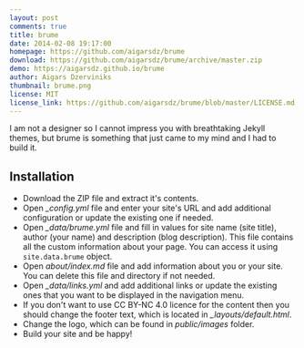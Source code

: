 ```yaml
---
layout: post
comments: true
title: brume
date: 2014-02-08 19:17:00
homepage: https://github.com/aigarsdz/brume
download: https://github.com/aigarsdz/brume/archive/master.zip
demo: https://aigarsdz.github.io/brume
author: Aigars Dzerviniks
thumbnail: brume.png
license: MIT
license_link: https://github.com/aigarsdz/brume/blob/master/LICENSE.md
---
```


I am not a designer so I cannot impress you with breathtaking Jekyll themes, but brume is something that just came to my mind and I had to build it.

## Installation

* Download the ZIP file and extract it's contents.
* Open *_config.yml* file and enter your site's URL and add additional configuration or update the existing one if needed.
* Open *_data/brume.yml* file and fill in values for site name (site title), author (your name) and description (blog description). This file contains all the custom information about your page. You can access it using `site.data.brume` object.
* Open *about/index.md* file and add information about you or your site. You can delete this file and directory if not needed.
* Open *_data/links.yml* and add additional links or update the existing ones that you want to be displayed in the navigation menu.
* If you don't want to use CC BY-NC 4.0 licence for the content then you should change the footer text, which is located in *_layouts/default.html*.
* Change the logo, which can be found in *public/images* folder.
* Build your site and be happy!
